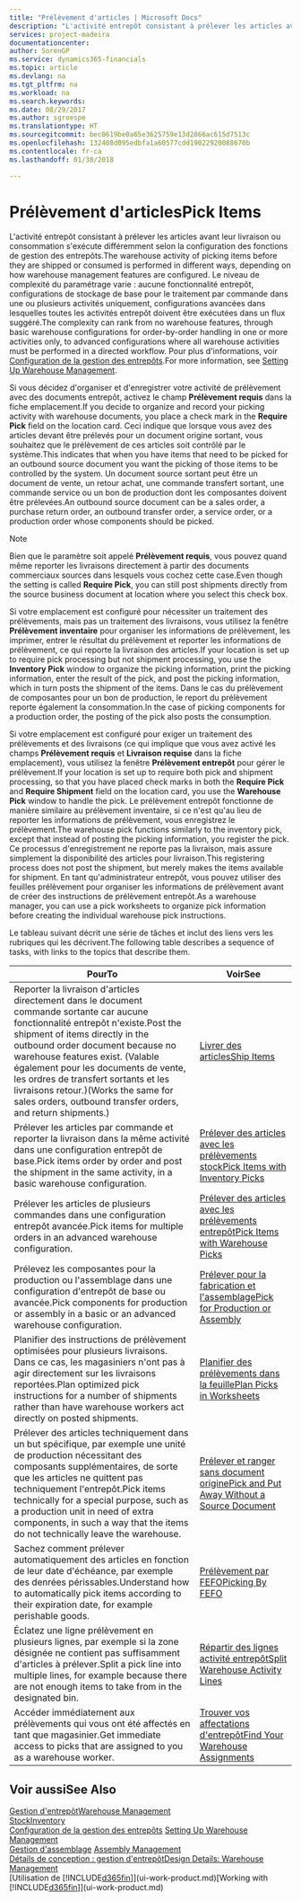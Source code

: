 ```yaml
---
title: "Prélèvement d'articles | Microsoft Docs"
description: "L'activité entrepôt consistant à prélever les articles avant leur livraison ou consommation s'exécute différemment selon la configuration des fonctions de gestion des entrepôts. Le niveau de complexité de la [configuration](../configure-warehouse-processes.md) varie : aucune fonctionnalité entrepôt, configurations de stockage de base pour le traitement par commande dans une ou plusieurs activités uniquement, configurations avancées dans lesquelles toutes les activités entrepôt doivent être exécutées dans un flux suggéré."
services: project-madeira
documentationcenter: 
author: SorenGP
ms.service: dynamics365-financials
ms.topic: article
ms.devlang: na
ms.tgt_pltfrm: na
ms.workload: na
ms.search.keywords: 
ms.date: 08/29/2017
ms.author: sgroespe
ms.translationtype: HT
ms.sourcegitcommit: bec0619be0a65e3625759e13d2866ac615d7513c
ms.openlocfilehash: 132408d095edbfa1a60577cdd19022920088670b
ms.contentlocale: fr-ca
ms.lasthandoff: 01/30/2018

---
```

# <a name="pick-items"></a><span data-ttu-id="31bb6-104">Prélèvement d'articles</span><span class="sxs-lookup"><span data-stu-id="31bb6-104">Pick Items</span></span>
<span data-ttu-id="31bb6-105">L'activité entrepôt consistant à prélever les articles avant leur livraison ou consommation s'exécute différemment selon la configuration des fonctions de gestion des entrepôts.</span><span class="sxs-lookup"><span data-stu-id="31bb6-105">The warehouse activity of picking items before they are shipped or consumed is performed in different ways, depending on how warehouse management features are configured.</span></span> <span data-ttu-id="31bb6-106">Le niveau de complexité du paramétrage varie : aucune fonctionnalité entrepôt, configurations de stockage de base pour le traitement par commande dans une ou plusieurs activités uniquement, configurations avancées dans lesquelles toutes les activités entrepôt doivent être exécutées dans un flux suggéré.</span><span class="sxs-lookup"><span data-stu-id="31bb6-106">The complexity can rank from no warehouse features, through basic warehouse configurations for order-by-order handling in one or more activities only, to advanced configurations where all warehouse activities must be performed in a directed workflow.</span></span> <span data-ttu-id="31bb6-107">Pour plus d'informations, voir [Configuration de la gestion des entrepôts](warehouse-setup-warehouse.md).</span><span class="sxs-lookup"><span data-stu-id="31bb6-107">For more information, see [Setting Up Warehouse Management](warehouse-setup-warehouse.md).</span></span>

<span data-ttu-id="31bb6-108">Si vous décidez d'organiser et d'enregistrer votre activité de prélèvement avec des documents entrepôt, activez le champ **Prélèvement requis** dans la fiche emplacement.</span><span class="sxs-lookup"><span data-stu-id="31bb6-108">If you decide to organize and record your picking activity with warehouse documents, you place a check mark in the **Require Pick** field on the location card.</span></span> <span data-ttu-id="31bb6-109">Ceci indique que lorsque vous avez des articles devant être prélevés pour un document origine sortant, vous souhaitez que le prélèvement de ces articles soit contrôlé par le système.</span><span class="sxs-lookup"><span data-stu-id="31bb6-109">This indicates that when you have items that need to be picked for an outbound source document you want the picking of those items to be controlled by the system.</span></span> <span data-ttu-id="31bb6-110">Un document source sortant peut être un document de vente, un retour achat, une commande transfert sortant, une commande service ou un bon de production dont les composantes doivent être prélevées.</span><span class="sxs-lookup"><span data-stu-id="31bb6-110">An outbound source document can be a sales order, a purchase return order, an outbound transfer order, a service order, or a production order whose components should be picked.</span></span>

> [!NOTE]
> <span data-ttu-id="31bb6-111">Bien que le paramètre soit appelé **Prélèvement requis**, vous pouvez quand même reporter les livraisons directement à partir des documents commerciaux sources dans lesquels vous cochez cette case.</span><span class="sxs-lookup"><span data-stu-id="31bb6-111">Even though the setting is called **Require Pick**, you can still post shipments directly from the source business document at location where you select this check box.</span></span>

<span data-ttu-id="31bb6-112">Si votre emplacement est configuré pour nécessiter un traitement des prélèvements, mais pas un traitement des livraisons, vous utilisez la fenêtre **Prélèvement inventaire** pour organiser les informations de prélèvement, les imprimer, entrer le résultat du prélèvement et reporter les informations de prélèvement, ce qui reporte la livraison des articles.</span><span class="sxs-lookup"><span data-stu-id="31bb6-112">If your location is set up to require pick processing but not shipment processing, you use the **Inventory Pick** window to organize the picking information, print the picking information, enter the result of the pick, and post the picking information, which in turn posts the shipment of the items.</span></span> <span data-ttu-id="31bb6-113">Dans le cas du prélèvement de composantes pour un bon de production, le report du prélèvement reporte également la consommation.</span><span class="sxs-lookup"><span data-stu-id="31bb6-113">In the case of picking components for a production order, the posting of the pick also posts the consumption.</span></span>

<span data-ttu-id="31bb6-114">Si votre emplacement est configuré pour exiger un traitement des prélèvements et des livraisons (ce qui implique que vous avez activé les champs **Prélèvement requis** et **Livraison requise** dans la fiche emplacement), vous utilisez la fenêtre **Prélèvement entrepôt** pour gérer le prélèvement.</span><span class="sxs-lookup"><span data-stu-id="31bb6-114">If your location is set up to require both pick and shipment processing, so that you have placed check marks in both the **Require Pick** and **Require Shipment** field on the location card, you use the **Warehouse Pick** window to handle the pick.</span></span> <span data-ttu-id="31bb6-115">Le prélèvement entrepôt fonctionne de manière similaire au prélèvement inventaire, si ce n'est qu'au lieu de reporter les informations de prélèvement, vous enregistrez le prélèvement.</span><span class="sxs-lookup"><span data-stu-id="31bb6-115">The warehouse pick functions similarly to the inventory pick, except that instead of posting the picking information, you register the pick.</span></span> <span data-ttu-id="31bb6-116">Ce processus d'enregistrement ne reporte pas la livraison, mais assure simplement la disponibilité des articles pour livraison.</span><span class="sxs-lookup"><span data-stu-id="31bb6-116">This registering process does not post the shipment, but merely makes the items available for shipment.</span></span> <span data-ttu-id="31bb6-117">En tant qu'administrateur entrepôt, vous pouvez utiliser des feuilles prélèvement pour organiser les informations de prélèvement avant de créer des instructions de prélèvement entrepôt.</span><span class="sxs-lookup"><span data-stu-id="31bb6-117">As a warehouse manager, you can use a pick worksheets to organize pick information before creating the individual warehouse pick instructions.</span></span>

<span data-ttu-id="31bb6-118">Le tableau suivant décrit une série de tâches et inclut des liens vers les rubriques qui les décrivent.</span><span class="sxs-lookup"><span data-stu-id="31bb6-118">The following table describes a sequence of tasks, with links to the topics that describe them.</span></span>   

|<span data-ttu-id="31bb6-119">**Pour**</span><span class="sxs-lookup"><span data-stu-id="31bb6-119">**To**</span></span>|<span data-ttu-id="31bb6-120">**Voir**</span><span class="sxs-lookup"><span data-stu-id="31bb6-120">**See**</span></span>|
|------------|-------------|  
|<span data-ttu-id="31bb6-121">Reporter la livraison d'articles directement dans le document commande sortante car aucune fonctionnalité entrepôt n'existe.</span><span class="sxs-lookup"><span data-stu-id="31bb6-121">Post the shipment of items directly in the outbound order document because no warehouse features exist.</span></span> <span data-ttu-id="31bb6-122">(Valable également pour les documents de vente, les ordres de transfert sortants et les livraisons retour.)</span><span class="sxs-lookup"><span data-stu-id="31bb6-122">(Works the same for sales orders, outbound transfer orders, and return shipments.)</span></span>|[<span data-ttu-id="31bb6-123">Livrer des articles</span><span class="sxs-lookup"><span data-stu-id="31bb6-123">Ship Items</span></span>](warehouse-how-ship-items.md)|  
|<span data-ttu-id="31bb6-124">Prélever les articles par commande et reporter la livraison dans la même activité dans une configuration entrepôt de base.</span><span class="sxs-lookup"><span data-stu-id="31bb6-124">Pick items order by order and post the shipment in the same activity, in a basic warehouse configuration.</span></span>|[<span data-ttu-id="31bb6-125">Prélever des articles avec les prélèvements stock</span><span class="sxs-lookup"><span data-stu-id="31bb6-125">Pick Items with Inventory Picks</span></span>](warehouse-how-to-pick-items-with-inventory-picks.md)|
|<span data-ttu-id="31bb6-126">Prélever les articles de plusieurs commandes dans une configuration entrepôt avancée.</span><span class="sxs-lookup"><span data-stu-id="31bb6-126">Pick items for multiple orders in an advanced warehouse configuration.</span></span>|[<span data-ttu-id="31bb6-127">Prélever des articles avec les prélèvements entrepôt</span><span class="sxs-lookup"><span data-stu-id="31bb6-127">Pick Items with Warehouse Picks</span></span>](warehouse-how-to-pick-items-for-warehouse-shipment.md)|  
|<span data-ttu-id="31bb6-128">Prélevez les composantes pour la production ou l'assemblage dans une configuration d'entrepôt de base ou avancée.</span><span class="sxs-lookup"><span data-stu-id="31bb6-128">Pick components for production or assembly in a basic or an advanced warehouse configuration.</span></span>|[<span data-ttu-id="31bb6-129">Prélever pour la fabrication et l'assemblage</span><span class="sxs-lookup"><span data-stu-id="31bb6-129">Pick for Production or Assembly</span></span>](warehouse-how-to-pick-for-production.md)|  
|<span data-ttu-id="31bb6-130">Planifier des instructions de prélèvement optimisées pour plusieurs livraisons. Dans ce cas, les magasiniers n'ont pas à agir directement sur les livraisons reportées.</span><span class="sxs-lookup"><span data-stu-id="31bb6-130">Plan optimized pick instructions for a number of shipments rather than have warehouse workers act directly on posted shipments.</span></span>|[<span data-ttu-id="31bb6-131">Planifier des prélèvements dans la feuille</span><span class="sxs-lookup"><span data-stu-id="31bb6-131">Plan Picks in Worksheets</span></span>](warehouse-how-to-plan-picks-in-worksheets.md)|  
|<span data-ttu-id="31bb6-132">Prélever des articles techniquement dans un but spécifique, par exemple une unité de production nécessitant des composants supplémentaires, de sorte que les articles ne quittent pas techniquement l'entrepôt.</span><span class="sxs-lookup"><span data-stu-id="31bb6-132">Pick items technically for a special purpose, such as a production unit in need of extra components, in such a way that the items do not technically leave the warehouse.</span></span>|[<span data-ttu-id="31bb6-133">Prélever et ranger sans document origine</span><span class="sxs-lookup"><span data-stu-id="31bb6-133">Pick and Put Away Without a Source Document</span></span>](warehouse-how-to-create-put-aways-from-internal-put-aways.md)|
|<span data-ttu-id="31bb6-134">Sachez comment prélever automatiquement des articles en fonction de leur date d'échéance, par exemple des denrées périssables.</span><span class="sxs-lookup"><span data-stu-id="31bb6-134">Understand how to automatically pick items according to their expiration date, for example perishable goods.</span></span>|[<span data-ttu-id="31bb6-135">Prélèvement par FEFO</span><span class="sxs-lookup"><span data-stu-id="31bb6-135">Picking By FEFO</span></span>](warehouse-picking-by-fefo.md)|
|<span data-ttu-id="31bb6-136">Éclatez une ligne prélèvement en plusieurs lignes, par exemple si la zone désignée ne contient pas suffisamment d'articles à prélever.</span><span class="sxs-lookup"><span data-stu-id="31bb6-136">Split a pick line into multiple lines, for example because there are not enough items to take from in the designated bin.</span></span>|[<span data-ttu-id="31bb6-137">Répartir des lignes activité entrepôt</span><span class="sxs-lookup"><span data-stu-id="31bb6-137">Split Warehouse Activity Lines</span></span>](warehouse-how-to-split-warehouse-activity-lines.md)|
|<span data-ttu-id="31bb6-138">Accéder immédiatement aux prélèvements qui vous ont été affectés en tant que magasinier.</span><span class="sxs-lookup"><span data-stu-id="31bb6-138">Get immediate access to picks that are assigned to you as a warehouse worker.</span></span>|[<span data-ttu-id="31bb6-139">Trouver vos affectations d'entrepôt</span><span class="sxs-lookup"><span data-stu-id="31bb6-139">Find Your Warehouse Assignments</span></span>](warehouse-how-to-find-your-warehouse-assignments.md)|  

## <a name="see-also"></a><span data-ttu-id="31bb6-140">Voir aussi</span><span class="sxs-lookup"><span data-stu-id="31bb6-140">See Also</span></span>  
[<span data-ttu-id="31bb6-141">Gestion d'entrepôt</span><span class="sxs-lookup"><span data-stu-id="31bb6-141">Warehouse Management</span></span>](warehouse-manage-warehouse.md)  
[<span data-ttu-id="31bb6-142">Stock</span><span class="sxs-lookup"><span data-stu-id="31bb6-142">Inventory</span></span>](inventory-manage-inventory.md)  
<span data-ttu-id="31bb6-143">[Configuration de la gestion des entrepôts](warehouse-setup-warehouse.md)   </span><span class="sxs-lookup"><span data-stu-id="31bb6-143">[Setting Up Warehouse Management](warehouse-setup-warehouse.md)   </span></span>  
<span data-ttu-id="31bb6-144">[Gestion d'assemblage](assembly-assemble-items.md)  </span><span class="sxs-lookup"><span data-stu-id="31bb6-144">[Assembly Management](assembly-assemble-items.md)  </span></span>  
[<span data-ttu-id="31bb6-145">Détails de conception : gestion d'entrepôt</span><span class="sxs-lookup"><span data-stu-id="31bb6-145">Design Details: Warehouse Management</span></span>](design-details-warehouse-management.md)  
<span data-ttu-id="31bb6-146">[Utilisation de [!INCLUDE[d365fin](includes/d365fin_md.md)]](ui-work-product.md)</span><span class="sxs-lookup"><span data-stu-id="31bb6-146">[Working with [!INCLUDE[d365fin](includes/d365fin_md.md)]](ui-work-product.md)</span></span>

